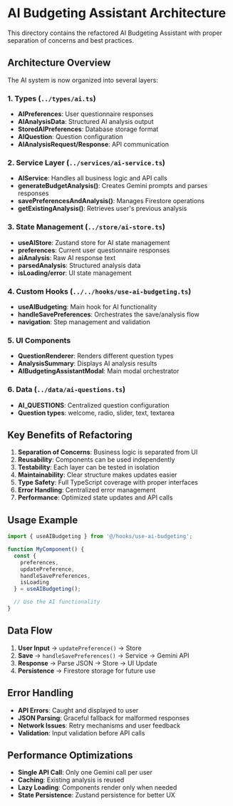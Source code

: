 # AI Budgeting Assistant Architecture

This directory contains the refactored AI Budgeting Assistant with proper separation of concerns and best practices.

## Architecture Overview

The AI system is now organized into several layers:

### 1. Types (`../types/ai.ts`)
- **AIPreferences**: User questionnaire responses
- **AIAnalysisData**: Structured AI analysis output
- **StoredAIPreferences**: Database storage format
- **AIQuestion**: Question configuration
- **AIAnalysisRequest/Response**: API communication

### 2. Service Layer (`../services/ai-service.ts`)
- **AIService**: Handles all business logic and API calls
- **generateBudgetAnalysis()**: Creates Gemini prompts and parses responses
- **savePreferencesAndAnalysis()**: Manages Firestore operations
- **getExistingAnalysis()**: Retrieves user's previous analysis

### 3. State Management (`../store/ai-store.ts`)
- **useAIStore**: Zustand store for AI state management
- **preferences**: Current user questionnaire responses
- **aiAnalysis**: Raw AI response text
- **parsedAnalysis**: Structured analysis data
- **isLoading/error**: UI state management

### 4. Custom Hooks (`../../hooks/use-ai-budgeting.ts`)
- **useAIBudgeting**: Main hook for AI functionality
- **handleSavePreferences**: Orchestrates the save/analysis flow
- **navigation**: Step management and validation

### 5. UI Components
- **QuestionRenderer**: Renders different question types
- **AnalysisSummary**: Displays AI analysis results
- **AIBudgetingAssistantModal**: Main modal orchestrator

### 6. Data (`../data/ai-questions.ts`)
- **AI_QUESTIONS**: Centralized question configuration
- **Question types**: welcome, radio, slider, text, textarea

## Key Benefits of Refactoring

1. **Separation of Concerns**: Business logic is separated from UI
2. **Reusability**: Components can be used independently
3. **Testability**: Each layer can be tested in isolation
4. **Maintainability**: Clear structure makes updates easier
5. **Type Safety**: Full TypeScript coverage with proper interfaces
6. **Error Handling**: Centralized error management
7. **Performance**: Optimized state updates and API calls

## Usage Example

```typescript
import { useAIBudgeting } from '@/hooks/use-ai-budgeting';

function MyComponent() {
  const {
    preferences,
    updatePreference,
    handleSavePreferences,
    isLoading
  } = useAIBudgeting();

  // Use the AI functionality
}
```

## Data Flow

1. **User Input** → `updatePreference()` → Store
2. **Save** → `handleSavePreferences()` → Service → Gemini API
3. **Response** → Parse JSON → Store → UI Update
4. **Persistence** → Firestore storage for future use

## Error Handling

- **API Errors**: Caught and displayed to user
- **JSON Parsing**: Graceful fallback for malformed responses
- **Network Issues**: Retry mechanisms and user feedback
- **Validation**: Input validation before API calls

## Performance Optimizations

- **Single API Call**: Only one Gemini call per user
- **Caching**: Existing analysis is reused
- **Lazy Loading**: Components render only when needed
- **State Persistence**: Zustand persistence for better UX
